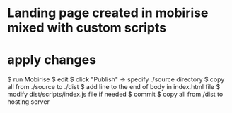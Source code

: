 # Landing page created in mobirise mixed with custom scripts

# apply changes
$ run Mobirise
$ edit
$ click "Publish" -> specify  ./source directory
$ copy all from ./source to ./dist
$ add <script type="text/javascript" src="scripts/index.js"></script> line to the end of body in index.html file
$ modify dist/scripts/index.js file if needed
$ commit
$ copy all from /dist to hosting server